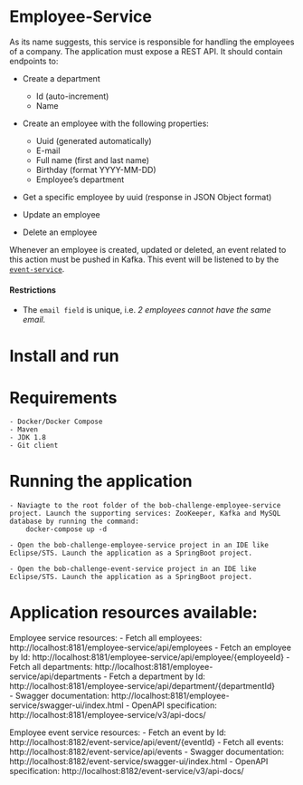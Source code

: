 # Employee-Service

As its name suggests, this service is responsible for handling the employees of a company. The application must expose a REST API. It should contain endpoints to:
  - Create a department
    - Id (auto-increment)
    - Name
    
 - Create an employee with the following properties:
   - Uuid (generated automatically)
   - E-mail
   - Full name (first and last name)
   - Birthday (format YYYY-MM-DD)
   - Employee’s department
   
  - Get a specific employee by uuid (response in JSON Object format)
  - Update an employee
  - Delete an employee

Whenever an employee is created, updated or deleted, an event related to this action must be pushed in Kafka. This event will be listened to by the [`event-service`](https://github.com/takeaway/bob-challenge-event-service/).

#### Restrictions

 - The `email field` is unique, i.e. _2 employees cannot have the same email._

# Install and run

# Requirements
	- Docker/Docker Compose
	- Maven
	- JDK 1.8
	- Git client
	
# Running the application

	- Naviagte to the root folder of the bob-challenge-employee-service project. Launch the supporting services: ZooKeeper, Kafka and MySQL database by running the command:
		docker-compose up -d
	
	- Open the bob-challenge-employee-service project in an IDE like Eclipse/STS. Launch the application as a SpringBoot project.

	- Open the bob-challenge-event-service project in an IDE like Eclipse/STS. Launch the application as a SpringBoot project.

# Application resources available:
Employee service resources:
	- Fetch all employees: http://localhost:8181/employee-service/api/employees
    - Fetch an employee by Id: http://localhost:8181/employee-service/api/employee/{employeeId}
    - Fetch all departments: http://localhost:8181/employee-service/api/departments
    - Fetch a department by Id: http://localhost:8181/employee-service/api/department/{departmentId}    
	- Swagger documentation: http://localhost:8181/employee-service/swagger-ui/index.html
    - OpenAPI specification: http://localhost:8181/employee-service/v3/api-docs/

Employee event service resources:
	- Fetch an event by Id: http://localhost:8182/event-service/api/event/{eventId}
    - Fetch all events: http://localhost:8182/event-service/api/events
	- Swagger documentation: http://localhost:8182/event-service/swagger-ui/index.html
    - OpenAPI specification: http://localhost:8182/event-service/v3/api-docs/
	
